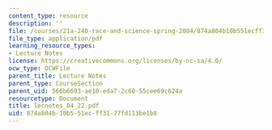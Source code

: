 ```yaml
---
content_type: resource
description: ''
file: /courses/21a-240-race-and-science-spring-2004/874a804b10b551ecff3177fd113be1b8_lecnotes_04_22.pdf
file_type: application/pdf
learning_resource_types:
- Lecture Notes
license: https://creativecommons.org/licenses/by-nc-sa/4.0/
ocw_type: OCWFile
parent_title: Lecture Notes
parent_type: CourseSection
parent_uid: 566b6693-ae10-eda7-2c60-55cee69c624a
resourcetype: Document
title: lecnotes_04_22.pdf
uid: 874a804b-10b5-51ec-ff31-77fd113be1b8
---
```

